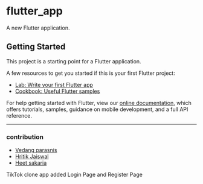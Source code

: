 # flutter_app

A new Flutter application.

## Getting Started

This project is a starting point for a Flutter application.

A few resources to get you started if this is your first Flutter project:

- [Lab: Write your first Flutter app](https://flutter.dev/docs/get-started/codelab)
- [Cookbook: Useful Flutter samples](https://flutter.dev/docs/cookbook)

For help getting started with Flutter, view our
[online documentation](https://flutter.dev/docs), which offers tutorials,
samples, guidance on mobile development, and a full API reference.

---

### contribution

- [Vedang parasnis](https://github.com/vedangparasnis "vedang")
- [Hritik Jaiswal](https://github.com/hritik5102 "hritik")
- [Heet sakaria](https://github.com/heet9022 "Heet")

TikTok clone app added Login Page and Register Page
